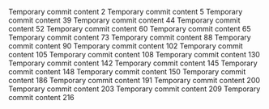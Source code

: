 Temporary commit content 2
Temporary commit content 5
Temporary commit content 39
Temporary commit content 44
Temporary commit content 52
Temporary commit content 60
Temporary commit content 65
Temporary commit content 73
Temporary commit content 88
Temporary commit content 90
Temporary commit content 102
Temporary commit content 105
Temporary commit content 108
Temporary commit content 130
Temporary commit content 142
Temporary commit content 145
Temporary commit content 148
Temporary commit content 150
Temporary commit content 186
Temporary commit content 191
Temporary commit content 200
Temporary commit content 203
Temporary commit content 209
Temporary commit content 216
